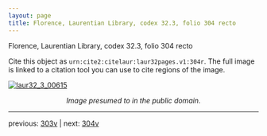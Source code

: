 ```yaml
---
layout: page
title: Florence, Laurentian Library, codex 32.3, folio 304 recto
---
```


Florence, Laurentian Library, codex 32.3, folio 304 recto

Cite this object as `urn:cite2:citelaur:laur32pages.v1:304r`.  The full image is linked to a citation tool you can use to cite regions of the image.

[![laur32_3_00615](http://www.homermultitext.org/iipsrv?IIIF=/project/homer/pyramidal/deepzoom/citelaur/laur32imgs/v1/laur32_3_00615.tif/full/800,/0/default.jpg)](http://www.homermultitext.org/ict2/?urn=urn:cite2:citelaur:laur32imgs.v1:laur32_3_00615) 

<p style="text-align: center; font-style: italic;">Image presumed to in the public domain.</p>

---

previous: [303v](../303v/) | next: [304v](../304v/)